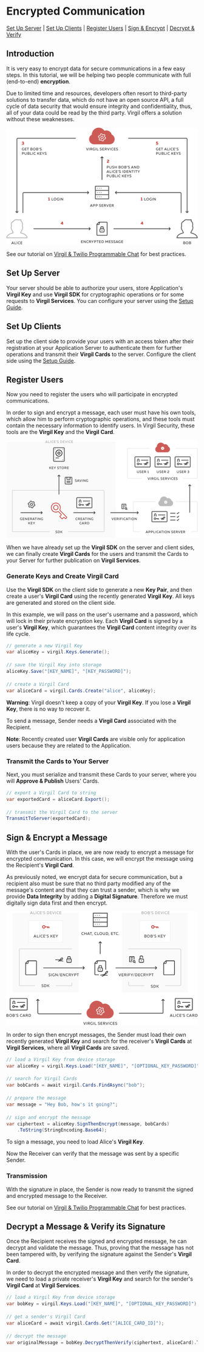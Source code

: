# Encrypted Communication

 [Set Up Server](#head1) | [Set Up Clients](#head2) | [Register Users](#head3) | [Sign & Encrypt](#head4) | [Decrypt & Verify](#head5)

## Introduction
It is very easy to encrypt data for secure communications in a few easy steps. In this tutorial, we will be helping two people communicate with full (end-to-end) **encryption**.

Due to limited time and resources, developers often resort to third-party solutions to transfer data, which do not have an open source API, a full cycle of data security that would ensure integrity and confidentiality, thus, all of your data could be read by the third party. Virgil offers a solution without these weaknesses.


![Encrypted Communication](/docs/img/encrypted_communication_intro.png)


See our tutorial on [Virgil & Twilio Programmable Chat](https://github.com/VirgilSecurity/virgil-demo-twilio) for best practices.

## <a name="head1"></a> Set Up Server

Your server should be able to authorize your users, store Application's **Virgil Key** and use **Virgil SDK** for cryptographic operations or for some requests to **Virgil Services**. You can configure your server using the [Setup Guide](/docs/guides/configuration/server-configuration.md).

## <a name="head2"></a> Set Up Clients

Set up the client side to provide your users with an access token after their registration at your Application Server to authenticate them for further operations and transmit their **Virgil Cards** to the server. Configure the client side using the [Setup Guide](/docs/guides/configuration/client.md).

## <a name="head3"></a> Register Users

Now you need to register the users who will participate in encrypted communications.

In order to sign and encrypt a message, each user must have his own tools, which allow him to perform cryptographic operations, and these tools must contain the necessary information to identify users. In Virgil Security, these tools are the **Virgil Key** and the **Virgil Card**.

![Virgil Card](/docs/img/Card_introduct.png "Create Virgil Card")

When we have already set up the **Virgil SDK** on the server and client sides, we can finally create **Virgil Cards** for the users and transmit the Cards to your Server for further publication on **Virgil Services**.

### Generate Keys and Create Virgil Card

Use the **Virgil SDK** on the client side to generate a new **Key Pair**, and then create a user's **Virgil Card** using the recently generated **Virgil Key**. All keys are generated and stored on the client side.

In this example, we will pass on the user's username and a password, which will lock in their private encryption key. Each **Virgil Card** is signed by a user's **Virgil Key**, which guarantees the **Virgil Card** content integrity over its life cycle.

```cs
// generate a new Virgil Key
var aliceKey = virgil.Keys.Generate();

// save the Virgil Key into storage
aliceKey.Save("[KEY_NAME]", "[KEY_PASSWORD]");

// create a Virgil Card
var aliceCard = virgil.Cards.Create("alice", aliceKey);
```

**Warning**: Virgil doesn't keep a copy of your **Virgil Key**. If you lose a **Virgil Key**, there is no way to recover it.

To send a message, Sender needs a **Virgil Card** associated with the Recipient.

**Note**: Recently created user **Virgil Cards** are visible only for application users because they are related to the Application.

### Transmit the Cards to Your Server

Next, you must serialize and transmit these Cards to your server, where you will **Approve & Publish** Users' Cards.

```cs
// export a Virgil Card to string
var exportedCard = aliceCard.Export();

// transmit the Virgil Card to the server
TransmitToServer(exportedCard);
```

## <a name="head4"></a> Sign & Encrypt a Message

With the user's Cards in place, we are now ready to encrypt a message for encrypted communication. In this case, we will encrypt the message using the Recipient's **Virgil Card**.

As previously noted, we encrypt data for secure communication, but a recipient also must be sure that no third party modified any of the message's content and that they can trust a sender, which is why we provide **Data Integrity** by adding a **Digital Signature**. Therefore we must digitally sign data first and then encrypt.

![Virgil Intro](/docs/img/Guides_introduction.png)

In order to sign then encrypt messages, the Sender must load their own recently generated **Virgil Key** and search for the receiver's **Virgil Cards** at **Virgil Services**, where all **Virgil Cards** are saved.

```csharp
// load a Virgil Key from device storage
var aliceKey = virgil.Keys.Load("[KEY_NAME]", "[OPTIONAL_KEY_PASSWORD]");

// search for Virgil Cards
var bobCards = await virgil.Cards.FindAsync("bob");

// prepare the message
var message = "Hey Bob, how's it going?";

// sign and encrypt the message
var ciphertext = aliceKey.SignThenEncrypt(message, bobCards)
    .ToString(StringEncoding.Base64);
```

To sign a message, you need to load Alice's **Virgil Key**.

Now the Receiver can verify that the message was sent by a specific Sender.

### Transmission

With the signature in place, the Sender is now ready to transmit the signed and encrypted message to the Receiver.

See our tutorial on [Virgil & Twilio Programmable Chat](https://github.com/VirgilSecurity/virgil-demo-twilio) for best practices.

## <a name="head5"></a> Decrypt a Message & Verify its Signature

Once the Recipient receives the signed and encrypted message, he can decrypt and validate the message. Thus, proving that the message has not been tampered with, by verifying the signature against the Sender's **Virgil Card**.

In order to decrypt the encrypted message and then verify the signature, we need to load a private receiver's **Virgil Key** and search for the sender's **Virgil Card** at **Virgil Services**.

```csharp
// load a Virgil Key from device storage
var bobKey = virgil.Keys.Load("[KEY_NAME]", "[OPTIONAL_KEY_PASSWORD]");

// get a sender's Virgil Card
var aliceCard = await virgil.Cards.Get("[ALICE_CARD_ID]");

// decrypt the message
var originalMessage = bobKey.DecryptThenVerify(ciphertext, aliceCard).ToString();
```
